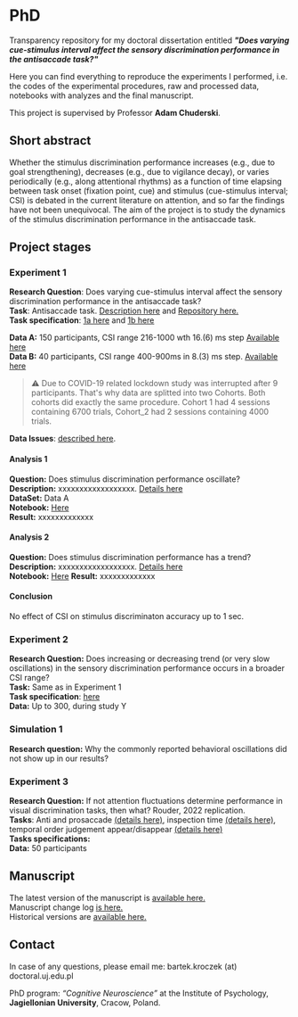 # PhD
Transparency repository for my doctoral dissertation entitled ***"Does varying cue-stimulus interval affect the sensory discrimination performance in the antisaccade task?"***

Here you can find everything to reproduce the experiments I performed, i.e.
the codes of the experimental procedures, raw and processed data, notebooks
with analyzes and the final manuscript.

This project is supervised by Professor **Adam Chuderski**.

## Short abstract

Whether the stimulus discrimination performance increases (e.g., due to goal strengthening),
decreases (e.g., due to vigilance decay), or varies periodically (e.g., along attentional rhythms)
as a function of time elapsing between task onset (fixation point, cue) and stimulus
(cue-stimulus interval; CSI) is debated in the current literature on attention, and so 
far the findings have not been unequivocal. The aim of the project is to study the dynamics of 
the stimulus discrimination performance in the antisaccade task.

## Project stages

### Experiment 1
**Research Question**: Does varying cue-stimulus interval affect the sensory
discrimination performance in the antisaccade task?  
**Task**: Antisaccade task. [Description here](https://docs.google.com/document/d/e/2PACX-1vTdtiVdfJ3BVCoUMFcsVi3xZXQk08efQfc55sXEu_L40qnHooZhYdYcxEvgD9SZfGG9s_upo95L6u6h/pub) and [Repository here.](https://github.com/bartekkroczek/antisaccade-task)  
**Task specification**: [1a here](https://github.com/bartekkroczek/antisaccade-task/blob/main/low_res_config.yaml) and [1b here](https://github.com/bartekkroczek/antisaccade-task/blob/main/high_res_config.yaml)

**Data A:** 150 participants, CSI range 216-1000 wth 16.(6) ms step [Available here](Experiment_1/Data/Data_A)  
**Data B:** 40 participants, CSI range 400-900ms in 8.(3) ms step. [Available here](Experiment_1/Data/Data_B)  
> :warning: Due to COVID-19 related lockdown study was interrupted after 9 participants. That's why data are splitted 
>	into two Cohorts. Both cohorts did exactly the same procedure. Cohort 1 had 4 sessions containing 6700 trials,
> Cohort_2 had 2 sessions containing 4000 trials. 

**Data Issues**: [described here](Experiment_1/Data/DATA_ISSUES.md).

#### Analysis 1
**Question:** Does stimulus discrimination performance oscillate?  
**Description:** xxxxxxxxxxxxxxxxxx. [Details here](google.com)  
**DataSet:** Data A  
**Notebook:** [Here](google.com)  
**Result:** xxxxxxxxxxxxx
#### Analysis 2
**Question:** Does stimulus discrimination performance has a trend?  
**Description:** xxxxxxxxxxxxxxxxxx. [Details here](google.com)  
**Notebook:** [Here](google.com)
**Result:** xxxxxxxxxxxxx
#### Conclusion
No effect of CSI on stimulus discriminaton accuracy up to 1 sec.

### Experiment 2 

**Research Question:** Does increasing or decreasing trend (or very slow oscillations) 
in the sensory discrimination performance occurs in a broader CSI range?  
**Task:** Same as in Experiment 1  
**Task specification**: [here](google.com)   
**Data:** Up to 300, during study Y

### Simulation 1 

**Research question:** Why the commonly reported behavioral oscillations did not show up in our results?

### Experiment 3 

**Research Question:** If not attention fluctuations determine performance in visual
discrimination tasks, then what? Rouder, 2022 replication.  
**Tasks**: Anti and prosaccade [(details here)](google.com), inspection time [(details here)](google.com), 
temporal order judgement appear/disappear [(details here)](google.com)  
**Tasks specifications:**   
**Data:** 50 participants


## Manuscript

The latest version of the manuscript is [available here.](google.com)  
Manuscript change log [is here.](google.com)  
Historical versions are [available here.](google.com)

## Contact 

In case of any questions, please email me: bartek.kroczek (at) doctoral.uj.edu.pl

PhD program: *“Cognitive Neuroscience”* at the Institute of Psychology,
**Jagiellonian University**, Cracow, Poland.
